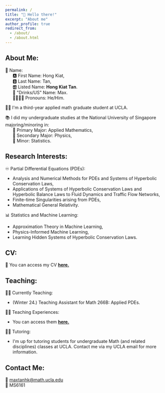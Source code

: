 ```yaml
---
permalink: /
title: "👋 Hello there!"
excerpt: "About me"
author_profile: true
redirect_from: 
  - /about/
  - /about.html
---
```


## **About Me:**

👦 Name: <br>
&nbsp;&nbsp;&nbsp;&nbsp;&nbsp;&nbsp;🅰️ First Name: Hong Kiat, <br>
&nbsp;&nbsp;&nbsp;&nbsp;&nbsp;&nbsp;🅱️ Last Name: Tan, <br>
&nbsp;&nbsp;&nbsp;&nbsp;&nbsp;&nbsp;🆎 Listed Name: **Hong Kiat Tan**. <br>
&nbsp;&nbsp;&nbsp;&nbsp;&nbsp;&nbsp;🍵 "Drinks/US" Name: Max. <br>
&nbsp;&nbsp;&nbsp;&nbsp;&nbsp;&nbsp;👨‍👨‍👦‍👦 Pronouns: He/Him. <br>
    
👨‍🎓 I'm a third-year applied math graduate student at UCLA.

📚 I did my undergraduate studies at the National University of Singapore majoring/minoring in: <br>
&nbsp;&nbsp;&nbsp;&nbsp;&nbsp;&nbsp;📗 Primary Major: Applied Mathematics, <br>
&nbsp;&nbsp;&nbsp;&nbsp;&nbsp;&nbsp;📕 Secondary Major: Physics, <br>
&nbsp;&nbsp;&nbsp;&nbsp;&nbsp;&nbsp;📘 Minor: Statistics.

## **Research Interests:**

♾️ Partial Differential Equations (PDEs): 
  -  Analysis and Numerical Methods for PDEs and Systems of Hyperbolic Conservation Laws,
  -  Applications of Systems of Hyperbolic Conservation Laws and Hyperbolic Balance Laws to Fluid Dynamics and Traffic Flow Networks,
  -  Finite-time Singularities arising from PDEs,
  -  Mathematical General Relativity.

📊 Statistics and Machine Learning:
  -  Approximation Theory in Machine Learning,
  -  Physics-Informed Machine Learning,
  -  Learning Hidden Systems of Hyperbolic Conservation Laws.

## **CV:**

📃 You can access my CV [**here.**](https://github.com/HK-Tan/maxtanhk/blob/master/files/Dec_2023_CV.pdf)

## **Teaching:**

👨‍🏫 Currently Teaching: 
  -  (Winter 24.) Teaching Assistant for Math 266B: Applied PDEs.

🧑‍💻 Teaching Experiences:
  -  You can access them [**here.**](teaching/)

🧑‍🎓 Tutoring:
  -  I'm up for tutoring students for undergraduate Math (and related disciplines) classes at UCLA. Contact me via my UCLA email for more information.

## **Contact Me:** <be>
📩 maxtanhk@math.ucla.edu <br>
🏢 MS6161
